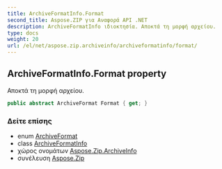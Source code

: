 ```yaml
---
title: ArchiveFormatInfo.Format
second_title: Aspose.ZIP για Αναφορά API .NET
description: ArchiveFormatInfo ιδιοκτησία. Αποκτά τη μορφή αρχείου.
type: docs
weight: 20
url: /el/net/aspose.zip.archiveinfo/archiveformatinfo/format/
---
```

## ArchiveFormatInfo.Format property

Αποκτά τη μορφή αρχείου.

```csharp
public abstract ArchiveFormat Format { get; }
```

### Δείτε επίσης

* enum [ArchiveFormat](../../archiveformat/)
* class [ArchiveFormatInfo](../)
* χώρος ονομάτων [Aspose.Zip.ArchiveInfo](../../archiveformatinfo/)
* συνέλευση [Aspose.Zip](../../../)


